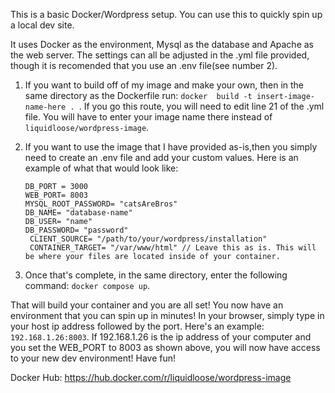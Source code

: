 This is a basic Docker/Wordpress setup. You can use this to quickly spin up a local dev site.

It uses Docker as the environment, Mysql as the database and Apache as the web server. The settings can all be adjusted in the .yml file provided, though it is recomended that you use an .env file(see number 2).

1. If you want to build off of my image and make your own, then in the same directory as the Dockerfile run: `docker  build -t insert-image-name-here . `. If you go this route, you will need to edit line 21 of the .yml file. You will have to enter your image name there instead of `liquidloose/wordpress-image`.

2. If you want to use the image that I have provided as-is,then you simply need to create an .env file and add your custom values. Here is an example of what that would look like:

    `DB_PORT = 3000` <br />
    `WEB_PORT= 8003` <br />
    `MYSQL_ROOT_PASSWORD= "catsAreBros"` <br />
    `DB_NAME= "database-name"`<br />
    `DB_USER= "name"` <br />
    `DB_PASSWORD= "password"` <br />
   ` CLIENT_SOURCE= "/path/to/your/wordpress/installation"` <br />
   ` CONTAINER_TARGET= "/var/www/html" // Leave this as is. This will be where your files are located inside of your container.` <br />

3. Once that's complete, in the same directory, enter the following command: `docker compose up`.

That will build your container and you are all set! You now have an environment that you can spin up in minutes! In your browser, simply type in your host ip address followed by the port. Here's an example: `192.168.1.26:8003`. If 192.168.1.26 is the ip address of your computer and you set the WEB_PORT to 8003 as shown above, you will now have access to your new dev environment! Have fun!

Docker Hub: https://hub.docker.com/r/liquidloose/wordpress-image

